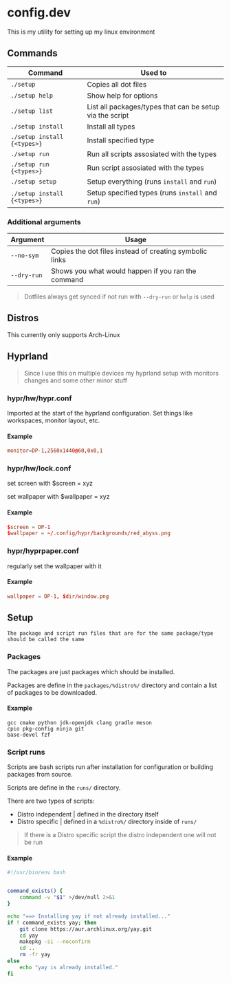 # config.dev 
 
This is my utility for setting up my linux environment


## Commands

| Command |  Used to |
| --- | --- |
| `./setup` | Copies all dot files |
| `./setup help` | Show help for options |
| `./setup list` | List all packages/types that can be setup via the script |
| `./setup install`  | Install all types |
| `./setup install {<types>}`  | Install specified type |
| `./setup run`  | Run all scripts assosiated with the types |
| `./setup run {<types>}`  | Run script assosiated with the types |
| `./setup setup`  | Setup everything (runs `install` and `run`) |
| `./setup install {<types>}`  | Setup specified types (runs `install` and `run`) |


### Additional arguments

| Argument | Usage |
| --- | --- |
| `--no-sym` | Copies the dot files instead of creating symbolic links |
| `--dry-run` | Shows you what would happen if you ran the command |


> Dotfiles always get synced if not run with `--dry-run` or `help` is used


## Distros

This currently only supports Arch-Linux


## Hyprland

> Since I use this on multiple devices my hyprland setup with monitors changes and some other minor stuff


### hypr/hw/hypr.conf

Imported at the start of the hyprland configuration.
Set things like workspaces, monitor layout, etc.

#### Example

```conf
monitor=DP-1,2560x1440@60,0x0,1
```


### hypr/hw/lock.conf

set screen with $screen = xyz

set wallpaper with $wallpaper = xyz

#### Example

```conf
$screen = DP-1
$wallpaper = ~/.config/hypr/backgrounds/red_abyss.png
```


### hypr/hyprpaper.conf

regularly set the wallpaper with it

#### Example

```conf
wallpaper = DP-1, $dir/window.png
```

## Setup

    The package and script run files that are for the same package/type should be called the same

### Packages

The packages are just packages which should be installed.

Packages are define in the `packages/%distro%/` directory and contain a list of packages to be downloaded.

#### Example 

```text
gcc cmake python jdk-openjdk clang gradle meson
cpio pkg-config ninja git
base-devel fzf
```

### Script runs

Scripts are bash scripts run after installation for configuration or building packages from source.

Scripts are define in the `runs/` directory.

There are two types of scripts:

- Distro independent | defined in the directory itself
- Distro specific | defined in a `%distro%/` directory inside of `runs/`

> If there is a Distro specific script the distro independent one will not be run

#### Example

```bash
#!/usr/bin/env bash


command_exists() {
    command -v "$1" >/dev/null 2>&1
}

echo "==> Installing yay if not already installed..."
if ! command_exists yay; then
    git clone https://aur.archlinux.org/yay.git
    cd yay
    makepkg -si --noconfirm
    cd ..
    rm -fr yay
else
    echo "yay is already installed."
fi

```

